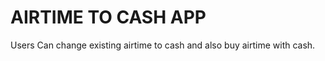 <h1>AIRTIME TO CASH APP </h1>
Users Can change existing airtime to cash and also buy airtime with cash.
